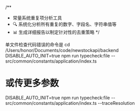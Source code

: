 /**
 * 常量系统重复项分析工具
 * 🔍 系统化分析所有重复的数字、字段名、字符串值等
 * 📊 生成详细报告以制定针对性的去重策略
 */

单文件检查代码错误的命令是
cd /Users/honor/Documents/code/newstockapi/backend
DISABLE_AUTO_INIT=true npm run typecheck:file -- src/common/constants/application/index.ts
# 或传更多参数
DISABLE_AUTO_INIT=true npm run typecheck:file -- src/common/constants/application/index.ts --traceResolution